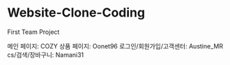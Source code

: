 # Website-Clone-Coding
First Team Project

메인 페이지: COZY
상품 페이지: Oonet96
로그인/회원가입/고객센터: Austine_MR
cs/검색/장바구니: Namani31